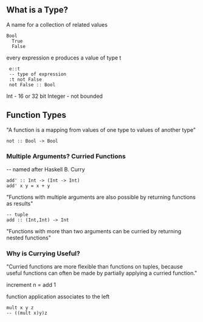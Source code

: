 ## What is a Type?

A name for a collection of related values

    Bool
      True
      False

every expression e produces a value of type t

     e::t
     -- type of expression
     :t not False
     not False :: Bool

Int - 16 or 32 bit
Integer - not bounded

## Function Types

"A function is a mapping from values of one type to values of another type"

    not :: Bool -> Bool

### Multiple Arguments? **Curried Functions**

-- named after Haskell B. Curry

    add' :: Int -> (Int -> Int)
    add' x y = x + y

"Functions with multiple arguments are also possible by returning functions as results"

    -- tuple
    add :: (Int,Int) -> Int

"Functions with more than two arguments can be curried by returning nested functions"

### Why is Currying Useful?

"Curried functions are more flexible than functions on tuples, because useful functions can often be made by partially applying a curried function."

increment n = add 1

function application associates to the left

    mult x y z
    -- ((mult x)y)z
